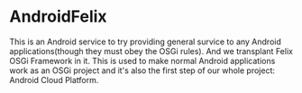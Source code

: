 AndroidFelix
============
This is an Android service to try providing general survice to any Android applications(though they must obey the OSGi rules).
And we transplant Felix OSGi Framework in it.
This is used to make normal Android applications work as an OSGi project and it's also the first step of our whole project: Android Cloud Platform.
